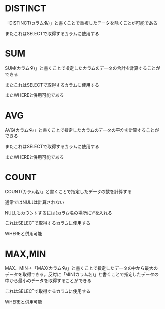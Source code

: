 # DISTINCT
「DISTINCT(カラム名)」と書くことで重複したデータを除くことが可能である

またこれはSELECTで取得するカラムに使用する

# SUM
SUM(カラム名)」と書くことで指定したカラムのデータの合計を計算することができる

またこれはSELECTで取得するカラムに使用する

またWHEREと併用可能である

# AVG
AVG(カラム名)」と書くことで指定したカラムのデータの平均を計算することができる

またこれはSELECTで取得するカラムに使用する

またWHEREと併用可能である

# COUNT
COUNT(カラム名)」と書くことで指定したデータの数を計算する

通常ではNULLは計算されない

NULLもカウントするには(カラム名の場所に)*を入れる

これはSELECTで取得するカラムに使用する

WHEREと併用可能

# MAX,MIN
MAX、MIN→ 「MAX(カラム名)」と書くことで指定したデータの中から最大のデータを取得できる。反対に「MIN(カラム名)」と書くことで指定したデータの中から最小のデータを取得することができる

これはSELECTで取得するカラムに使用する

WHEREと併用可能


